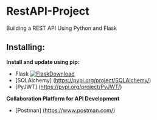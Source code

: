 # RestAPI-Project

Building a REST API Using Python and Flask

## Installing:

**Install and update using pip:**
* Flask [![FlaskDownload](http://img.shields.io/:pypi-v.1.7.1-blue.svg)](https://pypi.org/project/PyJWT/1.4.0/)
* [SQLAlchemy] (https://pypi.org/project/SQLAlchemy/)
* [PyJWT] (https://pypi.org/project/PyJWT/)
 
**Collaboration Platform for API Development**
* [Postman] (https://www.postman.com/)
